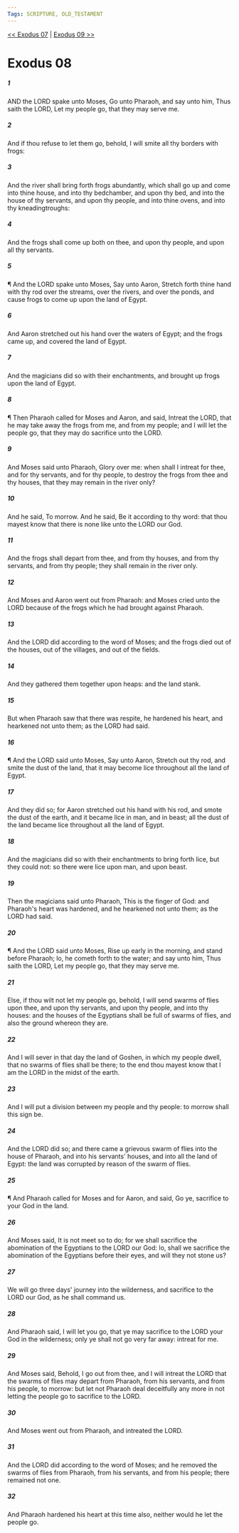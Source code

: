 ```yaml
---
Tags: SCRIPTURE, OLD_TESTAMENT
---
```


[<< Exodus 07](OLD_TESTAMENT/02_Exodus/Exodus_07.md) | [Exodus 09 >>](OLD_TESTAMENT/02_Exodus/Exodus_09.md)

# Exodus 08

##### 1

AND the LORD spake unto Moses, Go unto Pharaoh, and say unto him, Thus saith the LORD, Let my people go, that they may serve me.

##### 2

And if thou refuse to let them go, behold, I will smite all thy borders with frogs:

##### 3

And the river shall bring forth frogs abundantly, which shall go up and come into thine house, and into thy bedchamber, and upon thy bed, and into the house of thy servants, and upon thy people, and into thine ovens, and into thy kneadingtroughs:

##### 4

And the frogs shall come up both on thee, and upon thy people, and upon all thy servants.

##### 5

¶ And the LORD spake unto Moses, Say unto Aaron, Stretch forth thine hand with thy rod over the streams, over the rivers, and over the ponds, and cause frogs to come up upon the land of Egypt.

##### 6

And Aaron stretched out his hand over the waters of Egypt; and the frogs came up, and covered the land of Egypt.

##### 7

And the magicians did so with their enchantments, and brought up frogs upon the land of Egypt.

##### 8

¶ Then Pharaoh called for Moses and Aaron, and said, Intreat the LORD, that he may take away the frogs from me, and from my people; and I will let the people go, that they may do sacrifice unto the LORD.

##### 9

And Moses said unto Pharaoh, Glory over me: when shall I intreat for thee, and for thy servants, and for thy people, to destroy the frogs from thee and thy houses, that they may remain in the river only?

##### 10

And he said, To morrow. And he said, Be it according to thy word: that thou mayest know that there is none like unto the LORD our God.

##### 11

And the frogs shall depart from thee, and from thy houses, and from thy servants, and from thy people; they shall remain in the river only.

##### 12

And Moses and Aaron went out from Pharaoh: and Moses cried unto the LORD because of the frogs which he had brought against Pharaoh.

##### 13

And the LORD did according to the word of Moses; and the frogs died out of the houses, out of the villages, and out of the fields.

##### 14

And they gathered them together upon heaps: and the land stank.

##### 15

But when Pharaoh saw that there was respite, he hardened his heart, and hearkened not unto them; as the LORD had said.

##### 16

¶ And the LORD said unto Moses, Say unto Aaron, Stretch out thy rod, and smite the dust of the land, that it may become lice throughout all the land of Egypt.

##### 17

And they did so; for Aaron stretched out his hand with his rod, and smote the dust of the earth, and it became lice in man, and in beast; all the dust of the land became lice throughout all the land of Egypt.

##### 18

And the magicians did so with their enchantments to bring forth lice, but they could not: so there were lice upon man, and upon beast.

##### 19

Then the magicians said unto Pharaoh, This is the finger of God: and Pharaoh's heart was hardened, and he hearkened not unto them; as the LORD had said.

##### 20

¶ And the LORD said unto Moses, Rise up early in the morning, and stand before Pharaoh; lo, he cometh forth to the water; and say unto him, Thus saith the LORD, Let my people go, that they may serve me.

##### 21

Else, if thou wilt not let my people go, behold, I will send swarms of flies upon thee, and upon thy servants, and upon thy people, and into thy houses: and the houses of the Egyptians shall be full of swarms of flies, and also the ground whereon they are.

##### 22

And I will sever in that day the land of Goshen, in which my people dwell, that no swarms of flies shall be there; to the end thou mayest know that I am the LORD in the midst of the earth.

##### 23

And I will put a division between my people and thy people: to morrow shall this sign be.

##### 24

And the LORD did so; and there came a grievous swarm of flies into the house of Pharaoh, and into his servants' houses, and into all the land of Egypt: the land was corrupted by reason of the swarm of flies.

##### 25

¶ And Pharaoh called for Moses and for Aaron, and said, Go ye, sacrifice to your God in the land.

##### 26

And Moses said, It is not meet so to do; for we shall sacrifice the abomination of the Egyptians to the LORD our God: lo, shall we sacrifice the abomination of the Egyptians before their eyes, and will they not stone us?

##### 27

We will go three days' journey into the wilderness, and sacrifice to the LORD our God, as he shall command us.

##### 28

And Pharaoh said, I will let you go, that ye may sacrifice to the LORD your God in the wilderness; only ye shall not go very far away: intreat for me.

##### 29

And Moses said, Behold, I go out from thee, and I will intreat the LORD that the swarms of flies may depart from Pharaoh, from his servants, and from his people, to morrow: but let not Pharaoh deal deceitfully any more in not letting the people go to sacrifice to the LORD.

##### 30

And Moses went out from Pharaoh, and intreated the LORD.

##### 31

And the LORD did according to the word of Moses; and he removed the swarms of flies from Pharaoh, from his servants, and from his people; there remained not one.

##### 32

And Pharaoh hardened his heart at this time also, neither would he let the people go.
